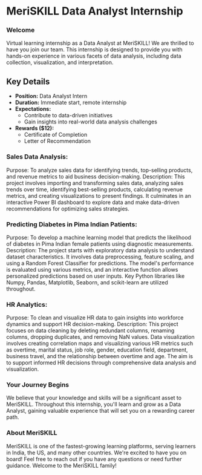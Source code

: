 # MeriSKILL Data Analyst Internship

### Welcome
Virtual learning internship as a Data Analyst at MeriSKILL! We are thrilled to have you join our team. This internship is designed to provide you with hands-on experience in various facets of data analysis, including data collection, visualization, and interpretation.

## Key Details

- **Position:** Data Analyst Intern
- **Duration:** Immediate start, remote internship
- **Expectations:**
  - Contribute to data-driven initiatives
  - Gain insights into real-world data analysis challenges
- **Rewards ($12):**
  - Certificate of Completion
  - Letter of Recommendation

### Sales Data Analysis:

Purpose: To analyze sales data for identifying trends, top-selling products, and revenue metrics to aid business decision-making.
Description: This project involves importing and transforming sales data, analyzing sales trends over time, identifying best-selling products, calculating revenue metrics, and creating visualizations to present findings. It culminates in an interactive Power BI dashboard to explore data and make data-driven recommendations for optimizing sales strategies.

### Predicting Diabetes in Pima Indian Patients:

Purpose: To develop a machine learning model that predicts the likelihood of diabetes in Pima Indian female patients using diagnostic measurements.
Description: The project starts with exploratory data analysis to understand dataset characteristics. It involves data preprocessing, feature scaling, and using a Random Forest Classifier for predictions. The model's performance is evaluated using various metrics, and an interactive function allows personalized predictions based on user inputs. Key Python libraries like Numpy, Pandas, Matplotlib, Seaborn, and scikit-learn are utilized throughout.

### HR Analytics:

Purpose: To clean and visualize HR data to gain insights into workforce dynamics and support HR decision-making.
Description: This project focuses on data cleaning by deleting redundant columns, renaming columns, dropping duplicates, and removing NaN values. Data visualization involves creating correlation maps and visualizing various HR metrics such as overtime, marital status, job role, gender, education field, department, business travel, and the relationship between overtime and age. The aim is to support informed HR decisions through comprehensive data analysis and visualization.

### Your Journey Begins

We believe that your knowledge and skills will be a significant asset to MeriSKILL. Throughout this internship, you'll learn and grow as a Data Analyst, gaining valuable experience that will set you on a rewarding career path.

### About MeriSKILL

MeriSKILL is one of the fastest-growing learning platforms, serving learners in India, the US, and many other countries. We're excited to have you on board!
Feel free to reach out if you have any questions or need further guidance. Welcome to the MeriSKILL family!
